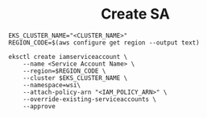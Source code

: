 <h1 align="center"> Create SA </h1>

```shell
EKS_CLUSTER_NAME="<CLUSTER_NAME>"
REGION_CODE=$(aws configure get region --output text)
```

```shell
eksctl create iamserviceaccount \
    --name <Service Account Name> \
    --region=$REGION_CODE \
    --cluster $EKS_CLUSTER_NAME \
    --namespace=wsi\
    --attach-policy-arn "<IAM_POLICY_ARN>" \
    --override-existing-serviceaccounts \
    --approve
```